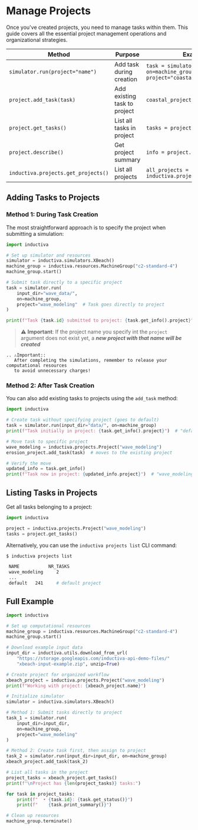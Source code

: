 # Manage Projects

Once you've created projects, you need to manage tasks within them. This guide covers all the essential project management operations and organizational strategies.

| Method | Purpose | Example Usage |
|--------|---------|---------------|
| `simulator.run(project="name")` | Add task during creation | `task = simulator.run(input_dir="data/", on=machine_group, project="coastal_study")` |
| `project.add_task(task)` | Add existing task to project | `coastal_project.add_task(existing_task)` |
| `project.get_tasks()` | List all tasks in project | `tasks = project.get_tasks()` |
| `project.describe()` | Get project summary | `info = project.describe()` |
| `inductiva.projects.get_projects()` | List all projects | `all_projects = inductiva.projects.get_projects()` |

## Adding Tasks to Projects

### Method 1: During Task Creation

The most straightforward approach is to specify the project when submitting a simulation:

```python
import inductiva

# Set up simulator and resources
simulator = inductiva.simulators.XBeach()
machine_group = inductiva.resources.MachineGroup("c2-standard-4")
machine_group.start()

# Submit task directly to a specific project
task = simulator.run(
    input_dir="wave_data/",
    on=machine_group,
    project="wave_modeling"  # Task goes directly to project
)

print(f"Task {task.id} submitted to project: {task.get_info().project}")
```

> ⚠️ **Important**: If the project name you specify int the `project` argument does not exist yet, a **_new project with that name will be created_** 

````{eval-rst}
.. ⚠️Important::
   After completing the simulations, remember to release your computational resources 
   to avoid unnecessary charges!
````

### Method 2: After Task Creation

You can also add existing tasks to projects using the `add_task` method:

```python
import inductiva

# Create task without specifying project (goes to default)
task = simulator.run(input_dir="data/", on=machine_group)
print(f"Task initially in project: {task.get_info().project}")  # "default"

# Move task to specific project
wave_modeling = inductiva.projects.Project("wave_modeling")
erosion_project.add_task(task)  # moves to the existing project

# Verify the move
updated_info = task.get_info()
print(f"Task now in project: {updated_info.project}")  # "wave_modeling"
```

## Listing Tasks in Projects

Get all tasks belonging to a project:

```python
import inductiva

project = inductiva.projects.Project("wave_modeling")
tasks = project.get_tasks()
```

Alternatively, you can use the `inductiva projects list` CLI command:

```bash
$ inductiva projects list

 NAME           NR_TASKS
 wave_modeling     2
 ...
 default   241     # default project
```

## Full Example

```python
import inductiva

# Set up computational resources
machine_group = inductiva.resources.MachineGroup("c2-standard-4")
machine_group.start()

# Download example input data
input_dir = inductiva.utils.download_from_url(
    "https://storage.googleapis.com/inductiva-api-demo-files/"
    "xbeach-input-example.zip", unzip=True)

# Create project for organized workflow
xbeach_project = inductiva.projects.Project("wave_modeling")
print(f"Working with project: {xbeach_project.name}")

# Initialize simulator
simulator = inductiva.simulators.XBeach()

# Method 1: Submit tasks directly to project
task_1 = simulator.run(
    input_dir=input_dir,
    on=machine_group,
    project="wave_modeling"
)

# Method 2: Create task first, then assign to project
task_2 = simulator.run(input_dir=input_dir, on=machine_group)
xbeach_project.add_task(task_2)

# List all tasks in the project
project_tasks = xbeach_project.get_tasks()
print(f"\nProject has {len(project_tasks)} tasks:")

for task in project_tasks:
    print(f"  • {task.id}: {task.get_status()}")
    print(f"    {task.print_summary()}")

# Clean up resources
machine_group.terminate()
```